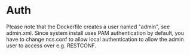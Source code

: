 # Auth
Please note that the Dockerfile creates a user named "admin", see admin.xml. Since system install uses PAM authentication 
by default, you have to change ncs.conf to allow local authentication to allow the admin user to access over e.g. RESTCONF.
